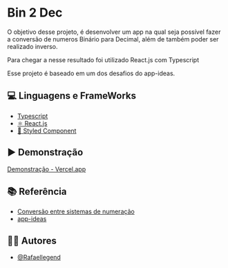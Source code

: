 
# Bin 2 Dec 

O objetivo desse projeto, é desenvolver um app na qual seja possível fazer a conversão de numeros Binário para Decimal, além de também poder ser realizado inverso.

Para chegar a nesse resultado foi utilizado React.js com Typescript

Esse projeto é baseado em um dos desafios do app-ideas.




## 💻 Linguagens e FrameWorks

- [Typescript](https://www.typescriptlang.org)
- [⚛ React.js](https://pt-br.react.dev/blog/2023/03/16/introducing-react-dev)
- [💅 Styled Component](https://styled-components.com)
## ▶ Demonstração

[Demonstração - Vercel.app](https://bin2-dec-sandy.vercel.app)


## 📚 Referência

 - [Conversão entre sistemas de numeração](https://embarcados.com.br/conversao-entre-sistemas-de-numeracao/)
 - [app-ideas](https://github.com/florinpop17/app-ideas)

## 👨‍💻 Autores

- [@Rafaellegend](https://www.github.com/Rafaellegend)


